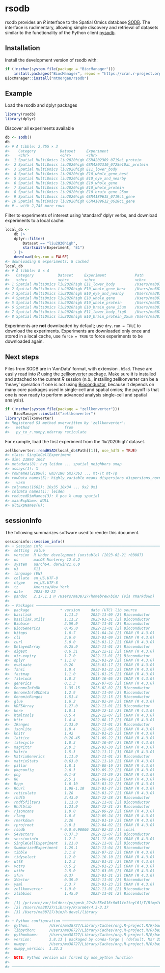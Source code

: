 
<!-- README.md is generated from README.Rmd. Please edit that file -->

# rsodb

<!-- badges: start -->
<!-- badges: end -->

rsodb provides an *R* interface to the Spatial Omics database
[SODB](https://gene.ai.tencent.com/SpatialOmics). The interface is
rudimentary, allowing simple discovery and retrieval of datasets similar
to the functionality of the Python client
[pysodb](https://pysodb.readthedocs.io/en/latest/#).

## Installation

Install the development version of rsodb with:

``` r
if (!nzchar(system.file(package = "BiocManager")))
    install.packages("BiocManager", repos = "https://cran.r-project.org")
BiocManager::install("mtmorgan/rsodb")
```

## Example

Load the rsodb and dplyr packages

``` r
library(rsodb)
library(dplyr)
```

Discover all experiments available

``` r
db <- sodb()
db
#> # A tibble: 2,755 × 3
#>    Category           Dataset     Experiment                  
#>    <chr>              <chr>       <chr>                       
#>  1 Spatial MultiOmics liu2020high GSM4202309_0719aL_protein   
#>  2 Spatial MultiOmics liu2020high GSM4202310_0725e10aL_protein
#>  3 Spatial MultiOmics liu2020high E11_lower_body              
#>  4 Spatial MultiOmics liu2020high E10_whole_gene_best         
#>  5 Spatial MultiOmics liu2020high E10_eye_and_nearby          
#>  6 Spatial MultiOmics liu2020high E10_whole_gene              
#>  7 Spatial MultiOmics liu2020high E10_whole_protein           
#>  8 Spatial MultiOmics liu2020high E10_brain_gene_25um         
#>  9 Spatial MultiOmics liu2020high GSM4189615_0719cL_gene      
#> 10 Spatial MultiOmics liu2020high GSM4189612_0628cL_gene      
#> # … with 2,745 more rows
```

Filter to experiments of interest using ‘standard’ dplyr verbs, and
download experiments to a local cache.

``` r
local_db <-
    db |>
    dplyr::filter(
        Dataset == "liu2020high",
        startsWith(Experiment, "E1")
    ) |>
    download(dry.run = FALSE)
#> downloading 0 experiments; 8 cached
local_db
#> # A tibble: 8 × 4
#>   Category           Dataset     Experiment             Path                    
#>   <chr>              <chr>       <chr>                  <chr>                   
#> 1 Spatial MultiOmics liu2020high E11_lower_body         /Users/ma38727/Library/…
#> 2 Spatial MultiOmics liu2020high E10_whole_gene_best    /Users/ma38727/Library/…
#> 3 Spatial MultiOmics liu2020high E10_eye_and_nearby     /Users/ma38727/Library/…
#> 4 Spatial MultiOmics liu2020high E10_whole_gene         /Users/ma38727/Library/…
#> 5 Spatial MultiOmics liu2020high E10_whole_protein      /Users/ma38727/Library/…
#> 6 Spatial MultiOmics liu2020high E10_brain_gene_25um    /Users/ma38727/Library/…
#> 7 Spatial MultiOmics liu2020high E11_lower_body_fig6    /Users/ma38727/Library/…
#> 8 Spatial MultiOmics liu2020high E10_brain_protein_25um /Users/ma38727/Library/…
```

Experiments are **not** downloaded by default; use `dry.run = TRUE` to
download the experiments. Experiments are downloaded only once and
stored in a local cache, use `force = TRUE` to force experiments to be
downloaded again.

## Next steps

Files from SODB are in ‘AnnData’ format, with extension `.h5ad`. These
are easily read into *R* using the
[zellkonverter](https://bioconductor.org/packages/zellkonverter)
package. Make sure it is installed and attached to the current *R*
session (n.b., installing zellkonverter can be a ‘heavy’ operation if
one is not using [Bioconductor](https://bioconductor.org), because it
depends on many core packages used in single-cell and spatial omics; the
payoff is that one is now ready to perform advanced analysis single-cell
and spatial analysis).

``` r
if (!nzchar(system.file(package = "zellkonverter")))
    BiocManager::install("zellkonverter")
library(zellkonverter)
#> Registered S3 method overwritten by 'zellkonverter':
#>   method                from      
#>   py_to_r.numpy.ndarray reticulate
```

For example, load the first experiment from the ‘liu2020high’ dataset.

``` r
zellkonverter::readH5AD(local_db$Path[[1]], use_hdf5 = TRUE)
#> class: SingleCellExperiment 
#> dim: 21890 1662 
#> metadata(8): hvg leiden ... spatial_neighbors umap
#> assays(1): X
#> rownames(21890): Gm37180 Gm37363 ... mt-Tt mt-Tp
#> rowData names(5): highly_variable means dispersions dispersions_norm
#>   varm
#> colnames(1662): 10x35 10x34 ... 9x2 9x1
#> colData names(1): leiden
#> reducedDimNames(3): X_pca X_umap spatial
#> mainExpName: NULL
#> altExpNames(0):
```

## sessionInfo

The following summarizes software used to render this document.

``` r
sessioninfo::session_info()
#> ─ Session info ───────────────────────────────────────────────────────────────
#>  setting  value
#>  version  R Under development (unstable) (2023-02-21 r83887)
#>  os       macOS Monterey 12.6.2
#>  system   aarch64, darwin21.6.0
#>  ui       X11
#>  language (EN)
#>  collate  en_US.UTF-8
#>  ctype    en_US.UTF-8
#>  tz       America/New_York
#>  date     2023-02-22
#>  pandoc   2.17.1.1 @ /Users/ma38727/homebrew/bin/ (via rmarkdown)
#> 
#> ─ Packages ───────────────────────────────────────────────────────────────────
#>  package              * version     date (UTC) lib source
#>  basilisk               1.11.2      2022-11-09 [2] Bioconductor
#>  basilisk.utils         1.11.2      2023-01-31 [2] Bioconductor
#>  Biobase                2.59.0      2022-11-01 [2] Bioconductor
#>  BiocGenerics           0.45.0      2022-11-01 [2] Bioconductor
#>  bitops                 1.0-7       2021-04-24 [2] CRAN (R 4.3.0)
#>  cli                    3.6.0       2023-01-09 [2] CRAN (R 4.3.0)
#>  curl                   5.0.0       2023-01-12 [2] CRAN (R 4.3.0)
#>  DelayedArray           0.25.0      2022-11-01 [2] Bioconductor
#>  digest                 0.6.31      2022-12-11 [2] CRAN (R 4.3.0)
#>  dir.expiry             1.7.0       2022-11-01 [2] Bioconductor
#>  dplyr                * 1.1.0       2023-01-29 [2] CRAN (R 4.3.0)
#>  evaluate               0.20        2023-01-17 [2] CRAN (R 4.3.0)
#>  fansi                  1.0.4       2023-01-22 [2] CRAN (R 4.3.0)
#>  fastmap                1.1.0       2021-01-25 [2] CRAN (R 4.3.0)
#>  filelock               1.0.2       2018-10-05 [2] CRAN (R 4.3.0)
#>  generics               0.1.3       2022-07-05 [2] CRAN (R 4.3.0)
#>  GenomeInfoDb           1.35.15     2023-02-02 [2] Bioconductor
#>  GenomeInfoDbData       1.2.9       2022-11-04 [2] Bioconductor
#>  GenomicRanges          1.51.4      2022-12-15 [2] Bioconductor
#>  glue                   1.6.2       2022-02-24 [2] CRAN (R 4.3.0)
#>  HDF5Array              1.27.0      2022-11-01 [2] Bioconductor
#>  here                   1.0.1       2020-12-13 [2] CRAN (R 4.3.0)
#>  htmltools              0.5.4       2022-12-07 [2] CRAN (R 4.3.0)
#>  httr                   1.4.4       2022-08-17 [2] CRAN (R 4.3.0)
#>  IRanges                2.33.0      2022-11-01 [2] Bioconductor
#>  jsonlite               1.8.4       2022-12-06 [2] CRAN (R 4.3.0)
#>  knitr                  1.42        2023-01-25 [2] CRAN (R 4.3.0)
#>  lattice                0.20-45     2021-09-22 [3] CRAN (R 4.3.0)
#>  lifecycle              1.0.3       2022-10-07 [2] CRAN (R 4.3.0)
#>  magrittr               2.0.3       2022-03-30 [2] CRAN (R 4.3.0)
#>  Matrix                 1.5-3       2022-11-11 [3] CRAN (R 4.3.0)
#>  MatrixGenerics         1.11.0      2022-11-01 [2] Bioconductor
#>  matrixStats            0.63.0      2022-11-18 [2] CRAN (R 4.3.0)
#>  pillar                 1.8.1       2022-08-19 [2] CRAN (R 4.3.0)
#>  pkgconfig              2.0.3       2019-09-22 [2] CRAN (R 4.3.0)
#>  png                    0.1-8       2022-11-29 [2] CRAN (R 4.3.0)
#>  R6                     2.5.1       2021-08-19 [2] CRAN (R 4.3.0)
#>  Rcpp                   1.0.10      2023-01-22 [2] CRAN (R 4.3.0)
#>  RCurl                  1.98-1.10   2023-01-27 [2] CRAN (R 4.3.0)
#>  reticulate             1.28        2023-01-27 [2] CRAN (R 4.3.0)
#>  rhdf5                  2.43.0      2022-12-28 [2] Bioconductor
#>  rhdf5filters           1.11.0      2022-11-01 [2] Bioconductor
#>  Rhdf5lib               1.21.0      2022-12-31 [2] Bioconductor
#>  rjsoncons              1.0.0       2022-09-29 [2] CRAN (R 4.3.0)
#>  rlang                  1.0.6       2022-09-24 [2] CRAN (R 4.3.0)
#>  rmarkdown              2.20        2023-01-19 [2] CRAN (R 4.3.0)
#>  rprojroot              2.0.3       2022-04-02 [2] CRAN (R 4.3.0)
#>  rsodb                * 0.0.0.90000 2023-02-22 [1] local
#>  S4Vectors              0.37.3      2022-12-07 [2] Bioconductor
#>  sessioninfo            1.2.2       2021-12-06 [2] CRAN (R 4.3.0)
#>  SingleCellExperiment   1.21.0      2022-11-01 [2] Bioconductor
#>  SummarizedExperiment   1.29.1      2022-11-04 [2] Bioconductor
#>  tibble                 3.1.8       2022-07-22 [2] CRAN (R 4.3.0)
#>  tidyselect             1.2.0       2022-10-10 [2] CRAN (R 4.3.0)
#>  utf8                   1.2.3       2023-01-31 [2] CRAN (R 4.3.0)
#>  vctrs                  0.5.2       2023-01-23 [2] CRAN (R 4.3.0)
#>  withr                  2.5.0       2022-03-03 [2] CRAN (R 4.3.0)
#>  xfun                   0.37        2023-01-31 [2] CRAN (R 4.3.0)
#>  XVector                0.39.0      2022-11-01 [2] Bioconductor
#>  yaml                   2.3.7       2023-01-23 [2] CRAN (R 4.3.0)
#>  zellkonverter        * 1.9.0       2022-11-01 [2] Bioconductor
#>  zlibbioc               1.45.0      2022-11-01 [2] Bioconductor
#> 
#>  [1] /private/var/folders/yn/gmsh_22s2c55v816r6d51fx1tnyl61/T/Rtmp1CcYpm/temp_libpath1716156d4c685
#>  [2] /Users/ma38727/Library/R/arm64/4.3-3.17
#>  [3] /Users/ma38727/bin/R-devel/library
#> 
#> ─ Python configuration ───────────────────────────────────────────────────────
#>  python:         /Users/ma38727/Library/Caches/org.R-project.R/R/basilisk/1.11.2/zellkonverter/1.9.0/zellkonverterAnnDataEnv-0.8.0/bin/python
#>  libpython:      /Users/ma38727/Library/Caches/org.R-project.R/R/basilisk/1.11.2/zellkonverter/1.9.0/zellkonverterAnnDataEnv-0.8.0/lib/libpython3.8.dylib
#>  pythonhome:     /Users/ma38727/Library/Caches/org.R-project.R/R/basilisk/1.11.2/zellkonverter/1.9.0/zellkonverterAnnDataEnv-0.8.0:/Users/ma38727/Library/Caches/org.R-project.R/R/basilisk/1.11.2/zellkonverter/1.9.0/zellkonverterAnnDataEnv-0.8.0
#>  version:        3.8.13 | packaged by conda-forge | (default, Mar 25 2022, 06:05:16)  [Clang 12.0.1 ]
#>  numpy:          /Users/ma38727/Library/Caches/org.R-project.R/R/basilisk/1.11.2/zellkonverter/1.9.0/zellkonverterAnnDataEnv-0.8.0/lib/python3.8/site-packages/numpy
#>  numpy_version:  1.22.3
#>  
#>  NOTE: Python version was forced by use_python function
#> 
#> ──────────────────────────────────────────────────────────────────────────────
```
